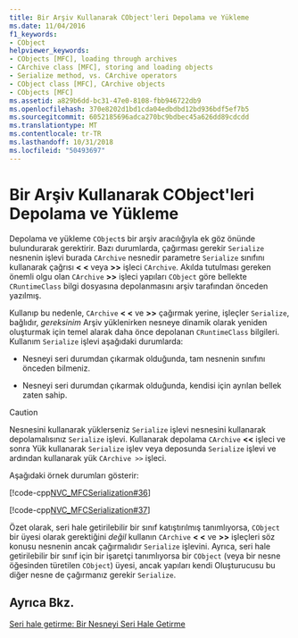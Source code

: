 ```yaml
---
title: Bir Arşiv Kullanarak CObject'leri Depolama ve Yükleme
ms.date: 11/04/2016
f1_keywords:
- CObject
helpviewer_keywords:
- CObjects [MFC], loading through archives
- CArchive class [MFC], storing and loading objects
- Serialize method, vs. CArchive operators
- CObject class [MFC], CArchive objects
- CObjects [MFC]
ms.assetid: a829b6dd-bc31-47e0-8108-fbb946722db9
ms.openlocfilehash: 370e8202d1bd1cda04edbdbd12bd936bdf5ef7b5
ms.sourcegitcommit: 6052185696adca270bc9bdbec45a626dd89cdcdd
ms.translationtype: MT
ms.contentlocale: tr-TR
ms.lasthandoff: 10/31/2018
ms.locfileid: "50493697"
---
```

# <a name="storing-and-loading-cobjects-via-an-archive"></a>Bir Arşiv Kullanarak CObject'leri Depolama ve Yükleme

Depolama ve yükleme `CObject`s bir arşiv aracılığıyla ek göz önünde bulundurarak gerektirir. Bazı durumlarda, çağırması gerekir `Serialize` nesnenin işlevi burada `CArchive` nesnedir parametre `Serialize` sınıfını kullanarak çağrısı **< \<** veya **>>** işleci `CArchive`. Akılda tutulması gereken önemli olgu olan `CArchive` **>>** işleci yapıları `CObject` göre bellekte `CRuntimeClass` bilgi dosyasına depolanmasını arşiv tarafından önceden yazılmış.

Kullanıp bu nedenle, `CArchive` **< \<** ve **>>** çağırmak yerine, işleçler `Serialize`, bağlıdır, *gereksinim* Arşiv yüklenirken nesneye dinamik olarak yeniden oluşturmak için temel alarak daha önce depolanan `CRuntimeClass` bilgileri. Kullanım `Serialize` işlevi aşağıdaki durumlarda:

- Nesneyi seri durumdan çıkarmak olduğunda, tam nesnenin sınıfını önceden bilmeniz.

- Nesneyi seri durumdan çıkarmak olduğunda, kendisi için ayrılan bellek zaten sahip.

> [!CAUTION]
>  Nesnesini kullanarak yüklerseniz `Serialize` işlevi nesnesini kullanarak depolamalısınız `Serialize` işlevi. Kullanarak depolama `CArchive` **<<** işleci ve sonra Yük kullanarak `Serialize` işlev veya deposunda `Serialize` işlevi ve ardından kullanarak yük `CArchive >>` işleci.

Aşağıdaki örnek durumları gösterir:

[!code-cpp[NVC_MFCSerialization#36](../mfc/codesnippet/cpp/storing-and-loading-cobjects-via-an-archive_1.h)]

[!code-cpp[NVC_MFCSerialization#37](../mfc/codesnippet/cpp/storing-and-loading-cobjects-via-an-archive_2.cpp)]

Özet olarak, seri hale getirilebilir bir sınıf katıştırılmış tanımlıyorsa, `CObject` bir üyesi olarak gerektiğini *değil* kullanın `CArchive` **< \<** ve **>>** işleçleri söz konusu nesnenin ancak çağırmalıdır `Serialize` işlevini. Ayrıca, seri hale getirilebilir bir sınıf için bir işaretçi tanımlıyorsa bir `CObject` (veya bir nesne öğesinden türetilen `CObject`) üyesi, ancak yapıları kendi Oluşturucusu bu diğer nesne de çağırmanız gerekir `Serialize`.

## <a name="see-also"></a>Ayrıca Bkz.

[Seri hale getirme: Bir Nesneyi Seri Hale Getirme](../mfc/serialization-serializing-an-object.md)

